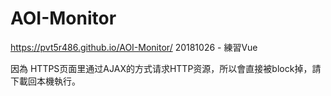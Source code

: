 # AOI-Monitor
https://pvt5r486.github.io/AOI-Monitor/ 20181026 - 練習Vue

因為 HTTPS页面里通过AJAX的方式请求HTTP资源，所以會直接被block掉，請下載回本機執行。
